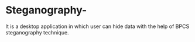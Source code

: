 # Steganography-
It is a desktop application in which user can hide data with the help of BPCS steganography technique.

